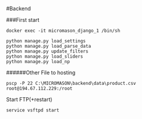 #Backend


###First start

```
docker exec -it micromason_django_1 /bin/sh
```

```
python manage.py load_settings
python manage.py load_parse_data
python manage.py update_filters
python manage.py load_sliders
python manage.py load_np
```


######Other
File to hosting
```
pscp -P 22 C:\MICROMASON\backend\data\product.csv root@194.67.112.229:/root
```
Start FTP(+restart)
```
service vsftpd start
```






